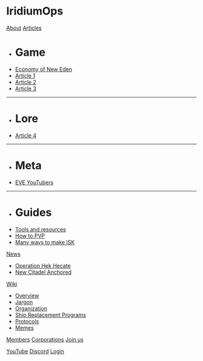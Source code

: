 # IridiumOps

[About](/index.md)
[Articles]()

  * # Game
  * [Economy of New Eden](/articles/economy_of_new_eden.md)
  * [Article 1](/articles/article_1.md)
  * [Article 2](/articles/article_2.md)
  * [Article 3](/articles/article_3.md)
- - - -
  * # Lore
  * [Article 4](/articles/article_4.md)
- - - -
  * # Meta
  * [EVE YouTubers](/articles/youtube.md)
- - - -
  * # Guides
  * [Tools and resources](/articles/tools.md)
  * [How to PVP](/articles/pvp_101.md)
  * [Many ways to make ISK](/articles/isk_making_101.md)

[News]()

  * [Operation Hek Hecate](/news/operation_hek_hecate.md)
  * [New Citadel Anchored](/news/citadel_anchored.md)

[Wiki]()

  * [Overview](/wiki/overview.md)
  * [Jargon](/wiki/jargon.md)
  * [Organization](/wiki/organization.md)
  * [Ship Replacement Programs](/wiki/srp.md)
  * [Protocols](/wiki/protocols.md)
  * [Memes](/wiki/memes.md)

[Members](/members.md)
[Corporations](/corporations.md)
[Join us](/join.md)

[YouTube](http://www.youtube.com/channel/UChBHEuPyKPHYzKf6kMhrRBA/)
[Discord](https://discord.gg/RcuH9HK)
[Login](https://seat.iridiumops.uk.to/)